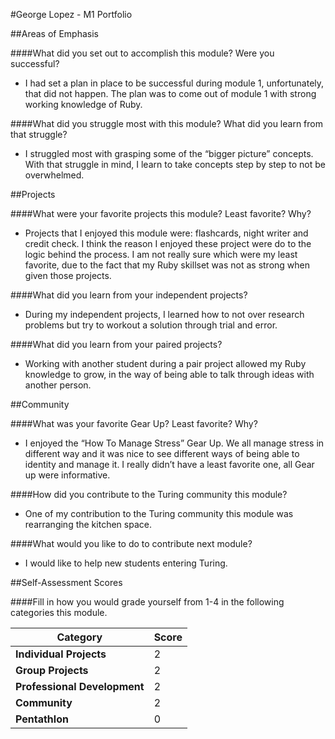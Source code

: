 #George Lopez - M1 Portfolio

##Areas of Emphasis

####What did you set out to accomplish this module? Were you successful?
 * I had set a plan in place to be successful during module 1, unfortunately, that  did not happen. The plan was to come out of module 1 with strong working knowledge of Ruby.

####What did you struggle most with this module? What did you learn from that struggle?
* I struggled most with grasping some of the “bigger picture” concepts. With that struggle in mind, I learn to take concepts step by step to not be overwhelmed.

##Projects

####What were your favorite projects this module? Least favorite? Why?
* Projects that I enjoyed this module were: flashcards, night writer and credit check. I think the reason I enjoyed these project were do to the logic behind the process. I am not really sure which were my least favorite, due to the fact that my Ruby skillset was not as strong when given those projects.

####What did you learn from your independent projects?
* During my independent projects, I learned how to not over research problems but try to workout a solution through trial and error.

####What did you learn from your paired projects?
* Working with another student during a pair project allowed my Ruby knowledge to grow, in the way of being able to talk through ideas with another person.

##Community

####What was your favorite Gear Up? Least favorite? Why?
* I enjoyed the “How To Manage Stress” Gear Up. We all manage stress in different way and it was nice to see different ways of being able to identity and manage it. I really didn’t have a least favorite one, all Gear up were informative.

####How did you contribute to the Turing community this module?
* One of my contribution to the Turing community this module was rearranging the kitchen space.

####What would you like to do to contribute next module?
* I would like to help new students entering Turing.

##Self-Assessment Scores

####Fill in how you would grade yourself from 1-4 in the following categories this module.

|Category	             |Score|
-----------------------|-----|
|**Individual Projects**	|2|
|**Group Projects**	      |2|
|**Professional Development**	|2|
|**Community**	           |2|
|**Pentathlon**	           |0|
